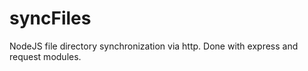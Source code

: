 syncFiles
=========

NodeJS file directory synchronization via http. Done with express and request modules.
